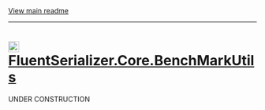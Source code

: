 [//]: # (Header)

<a href="https://github.com/Marvin-Brouwer/FluentSerializer#readme">
  View main readme
</a><hr/>
<h1>
    <img alt="icon" width="22" height="22"
        src="https://github.com/Marvin-Brouwer/FluentSerializer/raw/main/doc/logo/logo-default.ico" />
    <a href="https://github.com/Marvin-Brouwer/FluentSerializer/src/FluentSerializer.Core.BenchMarkUtils/Readme.md#readme">
        FluentSerializer.Core.BenchMarkUtils
    </a>
</h1>

[//]: # (Body)

UNDER CONSTRUCTION